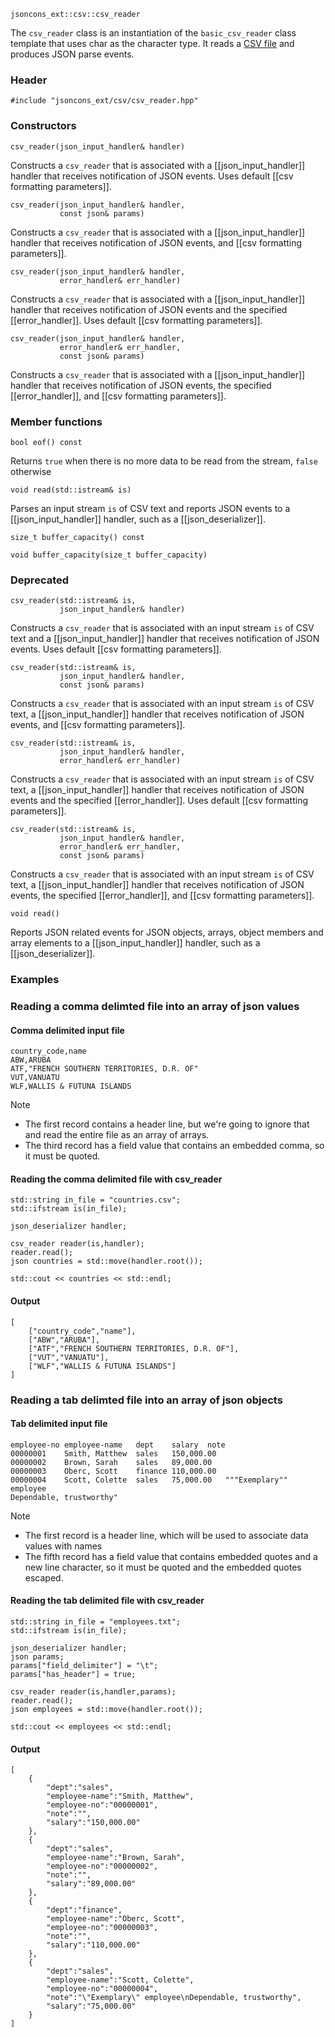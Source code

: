     jsoncons_ext::csv::csv_reader

The `csv_reader` class is an instantiation of the `basic_csv_reader` class template that uses char as the character type. It reads a [CSV file](http://tools.ietf.org/html/rfc4180) and produces JSON parse events.

### Header

    #include "jsoncons_ext/csv/csv_reader.hpp"

### Constructors

    csv_reader(json_input_handler& handler)
Constructs a `csv_reader` that is associated with a [[json_input_handler]] handler that receives
notification of JSON events. Uses default [[csv formatting parameters]].

    csv_reader(json_input_handler& handler,
               const json& params)
Constructs a `csv_reader` that is associated with a [[json_input_handler]] handler that receives
notification of JSON events, and [[csv formatting parameters]].

    csv_reader(json_input_handler& handler,
               error_handler& err_handler)
Constructs a `csv_reader` that is associated with a [[json_input_handler]] handler that receives
notification of JSON events and the specified [[error_handler]].
Uses default [[csv formatting parameters]].

    csv_reader(json_input_handler& handler,
               error_handler& err_handler,
               const json& params)
Constructs a `csv_reader` that is associated with a [[json_input_handler]] handler that receives
notification of JSON events, the specified [[error_handler]],
and [[csv formatting parameters]].

### Member functions

    bool eof() const
Returns `true` when there is no more data to be read from the stream, `false` otherwise

    void read(std::istream& is)
Parses an input stream `is` of CSV text and reports JSON events to a [[json_input_handler]] handler, such as a [[json_deserializer]].

    size_t buffer_capacity() const

    void buffer_capacity(size_t buffer_capacity)

### Deprecated

    csv_reader(std::istream& is,
               json_input_handler& handler)
Constructs a `csv_reader` that is associated with an input stream
`is` of CSV text and a [[json_input_handler]] handler that receives
notification of JSON events. Uses default [[csv formatting parameters]].

    csv_reader(std::istream& is,
               json_input_handler& handler,
               const json& params)
Constructs a `csv_reader` that is associated with an input stream
`is` of CSV text, a [[json_input_handler]] handler that receives
notification of JSON events, and [[csv formatting parameters]].

    csv_reader(std::istream& is,
               json_input_handler& handler,
               error_handler& err_handler)
Constructs a `csv_reader` that is associated with an input stream
`is` of CSV text, a [[json_input_handler]] handler that receives
notification of JSON events and the specified [[error_handler]].
Uses default [[csv formatting parameters]].

    csv_reader(std::istream& is,
               json_input_handler& handler,
               error_handler& err_handler,
               const json& params)
Constructs a `csv_reader` that is associated with an input stream
`is` of CSV text, a [[json_input_handler]] handler that receives
notification of JSON events, the specified [[error_handler]],
and [[csv formatting parameters]].

    void read()
Reports JSON related events for JSON objects, arrays, object members and array elements to a [[json_input_handler]] handler, such as a [[json_deserializer]].

### Examples

### Reading a comma delimted file into an array of json values

#### Comma delimited input file 

    country_code,name
    ABW,ARUBA
    ATF,"FRENCH SOUTHERN TERRITORIES, D.R. OF"
    VUT,VANUATU
    WLF,WALLIS & FUTUNA ISLANDS

Note 

- The first record contains a header line, but we're going to ignore that and read the entire file as an array of arrays.
- The third record has a field value that contains an embedded comma, so it must be quoted.

#### Reading the comma delimited file with csv_reader

    std::string in_file = "countries.csv";
    std::ifstream is(in_file);

    json_deserializer handler;

    csv_reader reader(is,handler);
    reader.read();
    json countries = std::move(handler.root());

    std::cout << countries << std::endl;

#### Output 

    [
        ["country_code","name"],
        ["ABW","ARUBA"],
        ["ATF","FRENCH SOUTHERN TERRITORIES, D.R. OF"],
        ["VUT","VANUATU"],
        ["WLF","WALLIS & FUTUNA ISLANDS"]
    ]

### Reading a tab delimted file into an array of json objects

#### Tab delimited input file

    employee-no	employee-name	dept	salary	note
    00000001	Smith, Matthew	sales	150,000.00	
    00000002	Brown, Sarah	sales	89,000.00	
    00000003	Oberc, Scott	finance	110,000.00	
    00000004	Scott, Colette	sales	75,000.00	"""Exemplary"" employee
    Dependable, trustworthy"

Note 

- The first record is a header line, which will be used to associate data values with names
- The fifth record has a field value that contains embedded quotes and a new line character, so it must be quoted and the embedded quotes escaped.

#### Reading the tab delimited file with csv_reader

    std::string in_file = "employees.txt";
    std::ifstream is(in_file);

    json_deserializer handler;
    json params;
    params["field_delimiter"] = "\t";
    params["has_header"] = true;

    csv_reader reader(is,handler,params);
    reader.read();
    json employees = std::move(handler.root());

    std::cout << employees << std::endl;

#### Output

    [
        {
            "dept":"sales",
            "employee-name":"Smith, Matthew",
            "employee-no":"00000001",
            "note":"",
            "salary":"150,000.00"
        },
        {
            "dept":"sales",
            "employee-name":"Brown, Sarah",
            "employee-no":"00000002",
            "note":"",
            "salary":"89,000.00"
        },
        {
            "dept":"finance",
            "employee-name":"Oberc, Scott",
            "employee-no":"00000003",
            "note":"",
            "salary":"110,000.00"
        },
        {
            "dept":"sales",
            "employee-name":"Scott, Colette",
            "employee-no":"00000004",
            "note":"\"Exemplary\" employee\nDependable, trustworthy",
            "salary":"75,000.00"
        }
    ]
